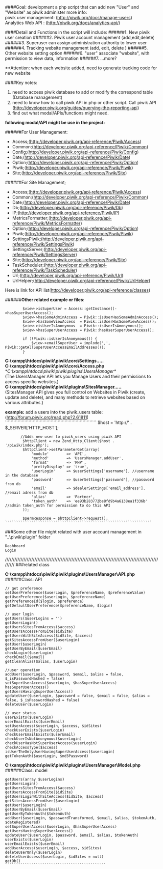 
####Goal: development a php script that can add new "User" and "Website" as piwik administer
more info:  
	piwik user management: (http://piwik.org/docs/manage-users)   
	Analytics Web API :    (http://piwik.org/docs/analytics-api/)  

####Detail and Functions in the script will include:
######1. New piwik user creation
######2. Piwik user account management (add,edit,delete)
######3. Superuser can assign administration authority to lower user
######4. Tracking website management (add, edit, delete ) 
######5. Other website setting option
######6. "user" associate "website", with permission to view data, information
######7.  ...more?

**Attention: when each website added, need to generate tracking code for new website


####Key notes:
1. need to access piwik database to add or modify the correspond table (Database management)  
2. need to know how to call piwik API in php or other script.
Call piwik API (http://developer.piwik.org/guides/querying-the-reporting-api)  
3. find out what modal/APIs/functions might need.   

**following modal/API might be use in the project:**

######For User Management:	
- Access;(http://developer.piwik.org/api-reference/Piwik/Access)  
- Common;(http://developer.piwik.org/api-reference/Piwik/Common)  
- Config;(http://developer.piwik.org/api-reference/Piwik/Config)  
- Date;(http://developer.piwik.org/api-reference/Piwik/Date)  
- Option;(http://developer.piwik.org/api-reference/Piwik/Option)  
- Piwik;(http://developer.piwik.org/api-reference/Piwik/Piwik)  
- Site;(http://developer.piwik.org/api-reference/Piwik/Site)  
	
######For Site Management;
- Access;(http://developer.piwik.org/api-reference/Piwik/Access)  
- Common;(http://developer.piwik.org/api-reference/Piwik/Common)  
- Date;(http://developer.piwik.org/api-reference/Piwik/Date)  
- Db;(http://developer.piwik.org/api-reference/Piwik/Db)  
- IP;(http://developer.piwik.org/api-reference/Piwik/IP)  
- MetricsFormatter;(http://developer.piwik.org/api-reference/Piwik/MetricsFormatter)  
- Option;(http://developer.piwik.org/api-reference/Piwik/Option)  
- Piwik;(http://developer.piwik.org/api-reference/Piwik/Piwik)  
- SettingsPiwik;(http://developer.piwik.org/api-reference/Piwik/SettingsPiwik)  
- SettingsServer;(http://developer.piwik.org/api-reference/Piwik/SettingsServer)  
- Site;(http://developer.piwik.org/api-reference/Piwik/Site)  
- TaskScheduler;(http://developer.piwik.org/api-reference/Piwik/TaskScheduler)  
- Url;(http://developer.piwik.org/api-reference/Piwik/Url)  
- UrlHelper;(http://developer.piwik.org/api-reference/Piwik/UrlHelper)  

Here is link for API list(http://developer.piwik.org/api-reference/classes)

######**Other related example or files:**
````````````````````````````````````		
        $view->isSuperUser = Access::getInstance()->hasSuperUserAccess();
        $view->hasSomeAdminAccess = Piwik::isUserHasSomeAdminAccess();
        $view->hasSomeViewAccess  = Piwik::isUserHasSomeViewAccess();
        $view->isUserIsAnonymous  = Piwik::isUserIsAnonymous();
        $view->hasSuperUserAccess = Piwik::hasUserSuperUserAccess();
		
		if (!Piwik::isUserIsAnonymous()) {
            $view->emailSuperUser = implode(',', Piwik::getAllSuperUserAccessEmailAddresses());
        }
```````````````````````````````````````````````````		
		
**C:\xampp\htdocs\piwik\piwik\core\Settings\.....**  
**C:\xampp\htdocs\piwik\piwik\core\Access.php**  
**C:\xampp\htdocs\piwik\piwik\plugins\UsersManager\**  
		(The UsersManager API lets you Manage Users and their permissions to access specific websites.)  
**C:\xampp\htdocs\piwik\piwik\plugins\SitesManager\.....**  
		(SitesManager API gives you full control on Websites in Piwik (create, update and delete), and many methods to retrieve websites based on various attributes.)

	
**example:** add a users into the piwik_users table: (http://forum.piwik.org/read.php?2,61811)
	``````````````````````````````````````````````````````````````````
           $host = 'http://' . $_SERVER['HTTP_HOST'];

           //Adds new user to piwik_users using piwik API
            $httpClient = new Zend_Http_Client($host . '/piwik/index.php');
            $httpClient->setParameterGet(array(
                'module'        => 'API',
                'method'        => 'UsersManager.addUser',
                'format'        => 'PHP',
                'prettyDisplay' => 'true',
                'userLogin'     => $userSettings['username'], //username in the database
                'password'      => $userSettings['password'], //password from db
                'email'         => $dealerSettings['email_address'], //email adress from db
                'alias'         => 'Partner',
                'token_auth'    => 'ee93b283772be8fd9b4a6138ea1f336b' //admin token_auth for permission to do this API
            ));

            $permResponse = $httpClient->request();	
	```````````````````````````````````````````````````````````````````

	

###Some other file might related with user account management in "..\piwik\plugin" folder

	Dashboard 
	Login 

/////////////////////////////////////////////////////////////////////////////////////////////////////////
###related class  

**C:\xampp\htdocs\piwik\piwik\plugins\UsersManager\API.php**  
######Class: API  
``````````````````````````````````````````````
// get preference  
setUserPreference($userLogin, $preferenceName, $preferenceValue)  
getUserPreference($userLogin, $preferenceName)  
getPreferenceId($login, $preference)  
getDefaultUserPreference($preferenceName, $login)  

// user login  
getUsers($userLogins = '')  
getUsersLogin()  
getUsersSitesFromAccess($access)  
getUsersAccessFromSite($idSite)  
getUsersWithSiteAccess($idSite, $access)  
getSitesAccessFromUser($userLogin)  
getUser($userLogin)  
getUserByEmail($userEmail)  
checkLogin($userLogin)  
checkEmail($email)  
getCleanAlias($alias, $userLogin)  

//user operation  
addUser($userLogin, $password, $email, $alias = false, $_isPasswordHashed = false)  
setSuperUserAccess($userLogin, $hasSuperUserAccess)  
hasSuperUserAccess()  
getUsersHavingSuperUserAccess()  
updateUser($userLogin, $password = false, $email = false, $alias = false, $_isPasswordHashed = false)  
deleteUser($userLogin)  
  
// user status   
userExists($userLogin)  
userEmailExists($userEmail)  
setUserAccess($userLogin, $access, $idSites)  
checkUserExists($userLogin)  
checkUserEmailExists($userEmail)  
checkUserIsNotAnonymous($userLogin)  
checkUserHasNotSuperUserAccess($userLogin)  
checkAccessType($access)  
isUserTheOnlyUserHavingSuperUserAccess($userLogin)  
getTokenAuth($userLogin, $md5Password)  
`````````````````````````````````````````````````````````

**C:\xampp\htdocs\piwik\piwik\plugins\UsersManager\Model.php**     
######Class: model  

````````````````````````````````````````````````````
getUsers(array $userLogins)  
getUsersLogin()  
getUsersSitesFromAccess($access)  
getUsersAccessFromSite($idSite)  
getUsersLoginWithSiteAccess($idSite, $access)  
getSitesAccessFromUser($userLogin)  
getUser($userLogin)  
getUserByEmail($userEmail)  
getUserByTokenAuth($tokenAuth)  
addUser($userLogin, $passwordTransformed, $email, $alias, $tokenAuth, $dateRegistered)   
setSuperUserAccess($userLogin, $hasSuperUserAccess)  
getUsersHavingSuperUserAccess()  
updateUser($userLogin, $password, $email, $alias, $tokenAuth)  
userExists($userLogin)  
userEmailExists($userEmail)  
addUserAccess($userLogin, $access, $idSites)  
deleteUserOnly($userLogin)  
deleteUserAccess($userLogin, $idSites = null)  
getDb()  
``````````````````````````````````````````````


